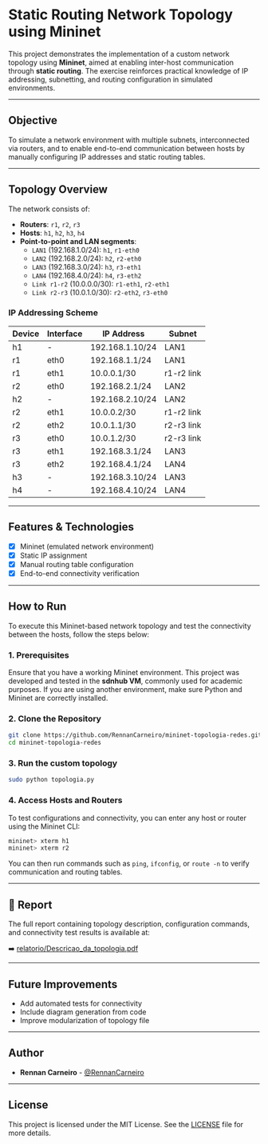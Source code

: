 
# Static Routing Network Topology using Mininet

This project demonstrates the implementation of a custom network topology using **Mininet**, aimed at enabling inter-host communication through **static routing**. The exercise reinforces practical knowledge of IP addressing, subnetting, and routing configuration in simulated environments.

---

## Objective

To simulate a network environment with multiple subnets, interconnected via routers, and to enable end-to-end communication between hosts by manually configuring IP addresses and static routing tables.

---

## Topology Overview

The network consists of:

- **Routers**: `r1`, `r2`, `r3`  
- **Hosts**: `h1`, `h2`, `h3`, `h4`  
- **Point-to-point and LAN segments**:
  - `LAN1` (192.168.1.0/24): `h1`, `r1-eth0`
  - `LAN2` (192.168.2.0/24): `h2`, `r2-eth0`
  - `LAN3` (192.168.3.0/24): `h3`, `r3-eth1`
  - `LAN4` (192.168.4.0/24): `h4`, `r3-eth2`
  - `Link r1-r2` (10.0.0.0/30): `r1-eth1`, `r2-eth1`
  - `Link r2-r3` (10.0.1.0/30): `r2-eth2`, `r3-eth0`

### IP Addressing Scheme

| Device       | Interface   | IP Address        | Subnet         |
|--------------|-------------|-------------------|----------------|
| h1           | -           | 192.168.1.10/24   | LAN1           |
| r1           | eth0        | 192.168.1.1/24    | LAN1           |
| r1           | eth1        | 10.0.0.1/30       | r1-r2 link     |
| r2           | eth0        | 192.168.2.1/24    | LAN2           |
| h2           | -           | 192.168.2.10/24   | LAN2           |
| r2           | eth1        | 10.0.0.2/30       | r1-r2 link     |
| r2           | eth2        | 10.0.1.1/30       | r2-r3 link     |
| r3           | eth0        | 10.0.1.2/30       | r2-r3 link     |
| r3           | eth1        | 192.168.3.1/24    | LAN3           |
| r3           | eth2        | 192.168.4.1/24    | LAN4           |
| h3           | -           | 192.168.3.10/24   | LAN3           |
| h4           | -           | 192.168.4.10/24   | LAN4           |

---

## Features & Technologies

- [x] Mininet (emulated network environment)
- [x] Static IP assignment
- [x] Manual routing table configuration
- [x] End-to-end connectivity verification

---

## How to Run

To execute this Mininet-based network topology and test the connectivity between the hosts, follow the steps below:

### 1. Prerequisites

Ensure that you have a working Mininet environment. This project was developed and tested in the **sdnhub VM**, commonly used for academic purposes. If you are using another environment, make sure Python and Mininet are correctly installed.

### 2. Clone the Repository

```bash
git clone https://github.com/RennanCarneiro/mininet-topologia-redes.git
cd mininet-topologia-redes
```

### 3. Run the custom topology

```bash
sudo python topologia.py
```

### 4. Access Hosts and Routers

To test configurations and connectivity, you can enter any host or router using the Mininet CLI:

```bash
mininet> xterm h1
mininet> xterm r2
```

You can then run commands such as `ping`, `ifconfig`, or `route -n` to verify communication and routing tables.

---

## 📄 Report

The full report containing topology description, configuration commands, and connectivity test results is available at:

➡️ [relatorio/Descricao_da_topologia.pdf](relatorio/topologia.pdf)

---

## Future Improvements

- Add automated tests for connectivity
- Include diagram generation from code
- Improve modularization of topology file

---

## Author

- **Rennan Carneiro** - [@RennanCarneiro](https://github.com/RennanCarneiro)

---

## License

This project is licensed under the MIT License. See the [LICENSE](LICENSE) file for more details.
